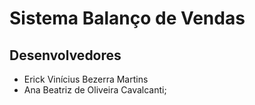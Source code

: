# Sistema Balanço de Vendas

## Desenvolvedores

- Erick Vinícius Bezerra Martins
- Ana Beatriz de Oliveira Cavalcanti;

